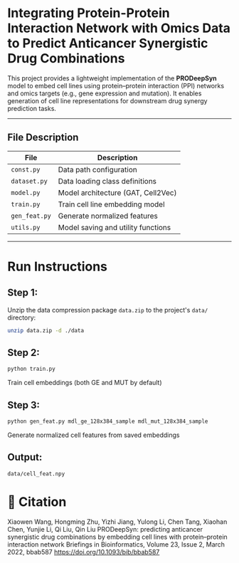 # Integrating Protein-Protein Interaction Network with Omics Data to Predict Anticancer Synergistic Drug Combinations

This project provides a lightweight implementation of the **PRODeepSyn** model to embed cell lines using protein–protein interaction (PPI) networks and omics targets (e.g., gene expression and mutation). It enables generation of cell line representations for downstream drug synergy prediction tasks.

---

## File Description

| File         | Description                        |
|--------------|------------------------------------|
| `const.py`   | Data path configuration            |
| `dataset.py` | Data loading class definitions     |
| `model.py`   | Model architecture (GAT, Cell2Vec) |
| `train.py`   | Train cell line embedding model    |
| `gen_feat.py`| Generate normalized features       |
| `utils.py`   | Model saving and utility functions |

---
# Run Instructions
## Step 1:
Unzip the data compression package `data.zip` to the project's `data/` directory:
```bash
unzip data.zip -d ./data
```
## Step 2: 
```python
python train.py
```
Train cell embeddings (both GE and MUT by default)
## Step 3: 
```python
python gen_feat.py mdl_ge_128x384_sample mdl_mut_128x384_sample
```
Generate normalized cell features from saved embeddings
## Output: 
`data/cell_feat.npy`
# 📄 Citation
Xiaowen Wang, Hongming Zhu, Yizhi Jiang, Yulong Li, Chen Tang, Xiaohan Chen, Yunjie Li, Qi Liu, Qin Liu
PRODeepSyn: predicting anticancer synergistic drug combinations by embedding cell lines with protein–protein interaction network
Briefings in Bioinformatics, Volume 23, Issue 2, March 2022, bbab587
https://doi.org/10.1093/bib/bbab587
